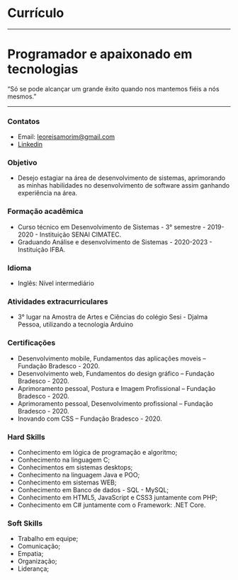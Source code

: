# Currículo
***
# Programador e apaixonado em tecnologias
 
“Só se pode alcançar um grande êxito quando nos mantemos fiéis a nós mesmos.”

---
### Contatos
+ Email: leoreisamorim@gmail.com
+ [Linkedin](https://www.linkedin.com/in/leonardo-reis-175243192/)

### Objetivo
+ Desejo estagiar na área de desenvolvimento de sistemas, aprimorando as minhas habilidades no desenvolvimento de software assim ganhando experiência na área.

### Formação acadêmica
+ Curso técnico em Desenvolvimento de Sistemas - 3° semestre - 2019-2020 - Instituição SENAI CIMATEC.
+ Graduando Análise e desenvolvimento de Sistemas - 2020-2023 - Instituição IFBA.

### Idioma
+ Inglês: Nível intermediário

### Atividades extracurriculares
+ 3° lugar na Amostra de Artes e Ciências do colégio Sesi - Djalma Pessoa, utilizando a tecnologia Arduino

### Certificações
+ Desenvolvimento mobile, Fundamentos das aplicações moveis – Fundação Bradesco - 2020.
+ Desenvolvimento web, Fundamentos do design gráfico – Fundação Bradesco - 2020.
+ Aprimoramento pessoal, Postura e Imagem Profissional – Fundação Bradesco - 2020.
+ Aprimoramento pessoal, Desenvolvimento profissional – Fundação Bradesco - 2020.
+ Inovando com CSS – Fundação Bradesco - 2020.

### Hard Skills
+ Conhecimento em lógica de programação e algoritmo;
+ Conhecimento na linguagem C; 
+ Conhecimentos em sistemas desktops;
+ Conhecimento na linguagem Java e POO;
+ Conhecimento em sistemas WEB;
+ Conhecimento em Banco de dados - SQL - MySQL;
+ Conhecimento em HTML5, JavaScript e CSS3 juntamente com PHP;
+ Conhecimento em C# juntamente com o Framework: .NET Core.

### Soft Skills
+ Trabalho em equipe;
+ Comunicação;
+ Empatia;
+ Organização;
+ Liderança;

